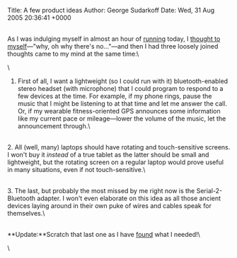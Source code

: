 Title: A few product ideas
Author: George Sudarkoff
Date: Wed, 31 Aug 2005 20:36:41 +0000

\
As I was indulging myself in almost an hour of
[running](/running/entry/75) today, I [thought to
myself](/archives/2005/07/26/innovation.html)—"why, oh why there's
no…"—and then I had three loosely joined thoughts came to my mind at the
same time:\

\
1. First of all, I want a lightweight (so I could run with it)
bluetooth-enabled stereo headset (with microphone) that I could program
to respond to a few devices at the time. For example, if my phone rings,
pause the music that I might be listening to at that time and let me
answer the call. Or, if my wearable fitness-oriented GPS announces some
information like my current pace or mileage—lower the volume of the
music, let the announcement through.\

\
2. All (well, many) laptops should have rotating and touch-sensitive
screens. I won't buy it *instead* of a true tablet as the latter should
be small and lightweight, but the rotating screen on a regular laptop
would prove useful in many situations, even if not touch-sensitive.\

\
3. The last, but probably the most missed by me right now is the
Serial-2-Bluetooth adapter. I won't even elaborate on this idea as all
those ancient devices laying around in their own puke of wires and
cables speak for themselves.\

\
**Update:**Scratch that last one as I have
[found](http://www.socketcom.com/product/CS0400-479.asp) what I needed!\

\

